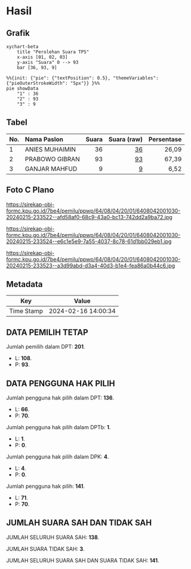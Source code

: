 # Hasil

## Grafik

```mermaid
xychart-beta
    title "Perolehan Suara TPS"
    x-axis [01, 02, 03]
    y-axis "Suara" 0 --> 93
    bar [36, 93, 9]
```

```mermaid
%%{init: {"pie": {"textPosition": 0.5}, "themeVariables": {"pieOuterStrokeWidth": "5px"}} }%%
pie showData
    "1" : 36
    "2" : 93
    "3" : 9
```

## Tabel

| No. | Nama Paslon    | Suara | Suara (raw) | Persentase |
|:--- |:-------------- | -----:| -----------:| ----------:|
| 1   | ANIES MUHAIMIN | 36    | [36][p-1]   | 26,09      |
| 2   | PRABOWO GIBRAN | 93    | [93][p-2]   | 67,39      |
| 3   | GANJAR MAHFUD  | 9     | [9][p-3]    | 6,52       |


[p-1]: https://github.com/gigit-pemilu/pemilu-2024-64-kalimantan-timur/blob/main/pilpres/hitung-suara/sub/64-kalimantan-timur/sub/08-kutai-timur/sub/04-sangatta-utara/sub/2001-sangatta-utara/sub/030-tps/sub/paslon-1.txt
[p-2]: https://github.com/gigit-pemilu/pemilu-2024-64-kalimantan-timur/blob/main/pilpres/hitung-suara/sub/64-kalimantan-timur/sub/08-kutai-timur/sub/04-sangatta-utara/sub/2001-sangatta-utara/sub/030-tps/sub/paslon-2.txt
[p-3]: https://github.com/gigit-pemilu/pemilu-2024-64-kalimantan-timur/blob/main/pilpres/hitung-suara/sub/64-kalimantan-timur/sub/08-kutai-timur/sub/04-sangatta-utara/sub/2001-sangatta-utara/sub/030-tps/sub/paslon-3.txt

## Foto C Plano

https://sirekap-obj-formc.kpu.go.id/7be4/pemilu/ppwp/64/08/04/20/01/6408042001030-20240215-233522--afd58af0-68c9-43a0-bc13-742dd2a9ba72.jpg

https://sirekap-obj-formc.kpu.go.id/7be4/pemilu/ppwp/64/08/04/20/01/6408042001030-20240215-233524--e6c1e5e9-7a55-4037-8c78-61d1bb029eb1.jpg

https://sirekap-obj-formc.kpu.go.id/7be4/pemilu/ppwp/64/08/04/20/01/6408042001030-20240215-233523--a3d99abd-d3a4-40d3-b1e4-fea86a0b44c6.jpg


## Metadata

| Key        | Value               |
| ---------- | ------------------- |
| Time Stamp | 2024-02-16 14:00:34 |


## DATA PEMILIH TETAP

Jumlah pemilih dalam DPT: **201**.
 * L: **108**.
 * P: **93**.

## DATA PENGGUNA HAK PILIH

Jumlah pengguna hak pilih dalam DPT: **136**.
 * L: **66**.
 * P: **70**.

Jumlah pengguna hak pilih dalam DPTb: **1**.
 * L: **1**.
 * P: **0**.

Jumlah pengguna hak pilih dalam DPK: **4**.
 * L: **4**.
 * P: **0**.

Jumlah pengguna hak pilih: **141**.
 * L: **71**.
 * P: **70**.

## JUMLAH SUARA SAH DAN TIDAK SAH

JUMLAH SELURUH SUARA SAH: **138**.

JUMLAH SUARA TIDAK SAH: **3**.

JUMLAH SELURUH SUARA SAH DAN SUARA TIDAK SAH: **141**.


